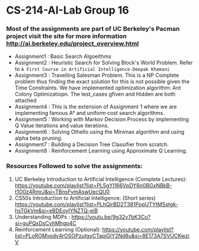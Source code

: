# CS-214-AI-Lab Group 16
### Most of the assignments are part of UC Berkeley's Pacman project visit the site for more information http://ai.berkeley.edu/project_overview.html
- Assignment1 : Basic Search Algoeithms
- Assignment2 : Heuristic Search for Solving Block's World Problem. Refer to `A First Course in Artificial Intelligence-Deepak Khemani`
- Assignment3 : Travelling Salesman Problem. This is a NP Complete problem thus finding the exact solution for this is not possible given the Time Constraints. We have implemented optimization algorithm: Ant Colony Optimizatiopn. The test_cases gfiven and Hidden are both attached
- Assignment4 : This is the extension of Assignment 1 where we are implementing famous A* and uniform cost search  algorithms.
- Assignment5 : Working with Markov Decision Process by implementing Q Value iterations and value iterations.
- Assignment6 : Solving Othello using the Minimax algorithm and using alpha beta pruning.
- Assignment7 : Building a Decision Tree Classifier from scratch.
- Assignment8 : Reinforcement Learning using Approximate Q Learning.

### Resources Followed to solve the assignments:
1. UC Berkeley Introduction to Artificial Intelligence (Complete Lectures):  https://youtube.com/playlist?list=PL5gYI166VpDY6n0BGxNBkB-t1O0z4RmrJ&si=TBnsFymAswUecQU0
2. CS50s Introduction to Artificial Intelligence: (Short series) https://youtube.com/playlist?list=PLhQjrBD2T381PopUTYtMSstgk-hsTGkVm&si=eBDEoyIYNZTQ-eiB
3. Understanding  MDPs : https://youtu.be/9g32v7bK3Co?si=guPQxDsCvhMhgp4C
4. Reinforcement Learning (Optional): https://youtube.com/playlist?list=PLoROMvodv4rOSOPzutgyCTapiGlY2Nd8u&si=8E173A7SVUCKwziV
